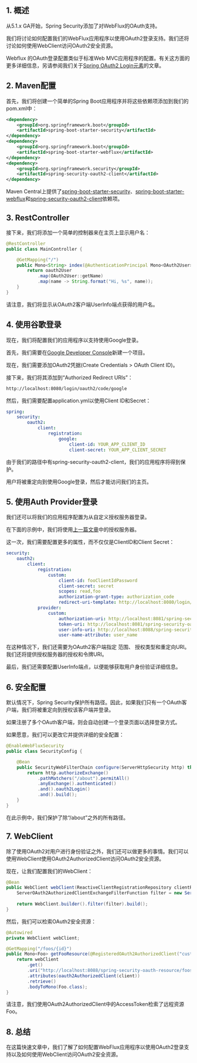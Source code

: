 ## 1. 概述

从5.1.x GA开始，Spring Security添加了对WebFlux的OAuth支持。

我们将讨论如何配置我们的WebFlux应用程序以使用OAuth2登录支持。我们还将讨论如何使用WebClient访问OAuth2安全资源。

Webflux 的OAuth登录配置类似于标准Web MVC应用程序的配置。有关这方面的更多详细信息，另请参阅我们关于[Spring OAuth2 Login元素](https://www.baeldung.com/spring-security-5-oauth2-login)的文章。

## 2. Maven配置

首先，我们将创建一个简单的Spring Boot应用程序并将这些依赖项添加到我们的pom.xml中：

```xml
<dependency>
    <groupId>org.springframework.boot</groupId>
    <artifactId>spring-boot-starter-security</artifactId>
</dependency>
<dependency>
    <groupId>org.springframework.boot</groupId>
    <artifactId>spring-boot-starter-webflux</artifactId>
</dependency>
<dependency>
    <groupId>org.springframework.security</groupId>
    <artifactId>spring-security-oauth2-client</artifactId>
</dependency>
```

Maven Central上提供了[spring-boot-starter-security](https://search.maven.org/search?q=spring-boot-starter-security)、[spring-boot-starter-webflux](https://search.maven.org/search?q=a:spring-boot-starter-webflux)和[spring-security-oauth2-client](https://search.maven.org/search?q=a:spring-security-oauth-client)依赖项。

## 3. RestController

接下来，我们将添加一个简单的控制器来在主页上显示用户名：

```java
@RestController
public class MainController {

	@GetMapping("/")
	public Mono<String> index(@AuthenticationPrincipal Mono<OAuth2User> oauth2User) {
		return oauth2User
			.map(OAuth2User::getName)
			.map(name -> String.format("Hi, %s", name));
	}
}
```

请注意，我们将显示从OAuth2客户端UserInfo端点获得的用户名。

## 4. 使用谷歌登录

现在，我们将配置我们的应用程序以支持使用Google登录。

首先，我们需要在[Google Developer Console](https://console.developers.google.com/)新建一个项目。

现在，我们需要添加OAuth2凭据(Create Credentials > OAuth Client ID)。

接下来，我们将其添加到“Authorized Redirect URIs”：

```bash
http://localhost:8080/login/oauth2/code/google
```

然后，我们需要配置application.yml以使用Client ID和Secret：

```yaml
spring:
    security:
        oauth2:
            client:
                registration:
                    google:
                        client-id: YOUR_APP_CLIENT_ID
                        client-secret: YOUR_APP_CLIENT_SECRET
```

由于我们的路径中有spring-security-oauth2-client，我们的应用程序将得到保护。

用户将被重定向到使用Google登录，然后才能访问我们的主页。

## 5. 使用Auth Provider登录

我们还可以将我们的应用程序配置为从自定义授权服务器登录。

在下面的示例中，我们将使用[上一篇文章](https://www.baeldung.com/rest-api-spring-oauth2-angularjs)中的授权服务器。

这一次，我们需要配置更多的属性，而不仅仅是ClientID和Client Secret：

```yaml
security:
    oauth2:
        client:
            registration:
                custom:
                    client-id: fooClientIdPassword
                    client-secret: secret
                    scopes: read,foo
                    authorization-grant-type: authorization_code
                    redirect-uri-template: http://localhost:8080/login/oauth2/code/custom
            provider:
                custom:
                    authorization-uri: http://localhost:8081/spring-security-oauth-server/oauth/authorize
                    token-uri: http://localhost:8081/spring-security-oauth-server/oauth/token
                    user-info-uri: http://localhost:8088/spring-security-oauth-resource/users/extra
                    user-name-attribute: user_name
```

在这种情况下，我们还需要为OAuth2客户端指定 范围、 授权类型和重定向URI。我们还将提供授权服务器的授权和令牌URI。

最后，我们还需要配置UserInfo端点，以便能够获取用户身份验证详细信息。

## 6. 安全配置

默认情况下，Spring Security保护所有路径。因此，如果我们只有一个OAuth客户端，我们将被重定向到授权该客户端并登录。

如果注册了多个OAuth客户端，则会自动创建一个登录页面以选择登录方式。

如果愿意，我们可以更改它并提供详细的安全配置：

```java
@EnableWebFluxSecurity
public class SecurityConfig {

	@Bean
	public SecurityWebFilterChain configure(ServerHttpSecurity http) throws Exception {
		return http.authorizeExchange()
			.pathMatchers("/about").permitAll()
			.anyExchange().authenticated()
			.and().oauth2Login()
			.and().build();
	}
}
```

在此示例中，我们保护了除“/about”之外的所有路径。

## 7. WebClient

除了使用OAuth2对用户进行身份验证之外，我们还可以做更多的事情。我们可以使用WebClient使用OAuth2AuthorizedClient访问OAuth2安全资源。

现在，让我们配置我们的WebClient：

```java
@Bean
public WebClient webClient(ReactiveClientRegistrationRepository clientRegistrationRepo, ServerOAuth2AuthorizedClientRepository authorizedClientRepo) {
    ServerOAuth2AuthorizedClientExchangeFilterFunction filter = new ServerOAuth2AuthorizedClientExchangeFilterFunction(clientRegistrationRepo, authorizedClientRepo);
    
    return WebClient.builder().filter(filter).build();
}
```

然后，我们可以检索OAuth2安全资源：

```java
@Autowired
private WebClient webClient;

@GetMapping("/foos/{id}")
public Mono<Foo> getFooResource(@RegisteredOAuth2AuthorizedClient("custom") OAuth2AuthorizedClient client, @PathVariable final long id){
    return webClient
        .get()
        .uri("http://localhost:8088/spring-security-oauth-resource/foos/{id}", id)
        .attributes(oauth2AuthorizedClient(client))
        .retrieve()
        .bodyToMono(Foo.class); 
}
```

请注意，我们使用OAuth2AuthorizedClient中的AccessToken检索了远程资源Foo。

## 8. 总结

在这篇快速文章中，我们了解了如何配置WebFlux应用程序以使用OAuth2登录支持以及如何使用WebClient访问OAuth2安全资源。